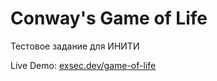 # Conway's Game of Life
Тестовое задание для ИНИТИ

Live Demo: [exsec.dev/game-of-life](https://exsec.dev/game-of-life/)
